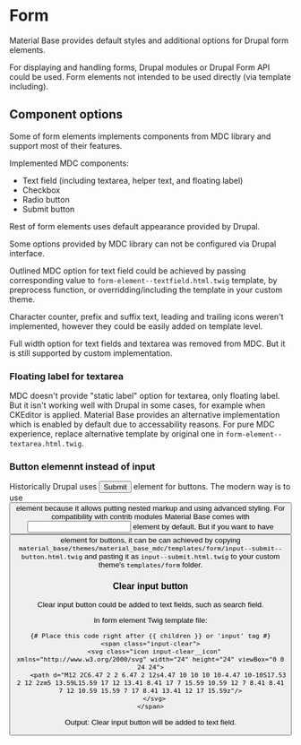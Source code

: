 Form
====

Material Base provides default styles and additional options for Drupal form elements.

For displaying and handling forms, Drupal modules or Drupal Form API could be used.
Form elements not intended to be used directly (via template including).

Component options
-----------------

Some of form elements implements components from MDC library and support most of their features.

Implemented MDC components:

* Text field (including textarea, helper text, and floating label)
* Checkbox
* Radio button
* Submit button

Rest of form elements uses default appearance provided by Drupal.

Some options provided by MDC library can not be configured via Drupal interface.

Outlined MDC option for text field could be achieved by passing corresponding value to `form-element--textfield.html.twig` template, by preprocess function, or overridding/including the template in your custom theme.

Character counter, prefix and suffix text, leading and trailing icons weren't implemented, however they could be easily added on template level.

Full width option for text fields and textarea was removed from MDC. But it is still supported by custom implementation.

### Floating label for textarea

MDC doesn't provide "static label" option for textarea, only floating label. But it isn't working well with Drupal in some cases, for example when CKEditor is applied.
Material Base provides an alternative implementation which is enabled by default due to accessability reasons. For pure MDC experience, replace alternative template by original one in `form-element--textarea.html.twig`.

### Button elemennt instead of input

Historically Drupal uses <input type="submit"> element for buttons. The modern way is to use <button> element because it allows putting nested markup and using advanced styling. For compatibility with contrib modules Material Base comes with <input> element by default.
But if you want to have <button> element for buttons, it can be can achieved by copying `material_base/themes/material_base_mdc/templates/form/input--submit--button.html.twig` and pasting it as `input--submit.html.twig` to your custom theme's `templates/form` folder.

### Clear input button

Clear input button could be added to text fields, such as search field.

In form element Twig template file:

~~~
{# Place this code right after {{ children }} or 'input' tag #}
<span class="input-clear">
  <svg class="icon input-clear__icon" xmlns="http://www.w3.org/2000/svg" width="24" height="24" viewBox="0 0 24 24">
    <path d="M12 2C6.47 2 2 6.47 2 12s4.47 10 10 10 10-4.47 10-10S17.53 2 12 2zm5 13.59L15.59 17 12 13.41 8.41 17 7 15.59 10.59 12 7 8.41 8.41 7 12 10.59 15.59 7 17 8.41 13.41 12 17 15.59z"/>
  </svg>
</span>
~~~

Output: Clear input button will be added to text field.

